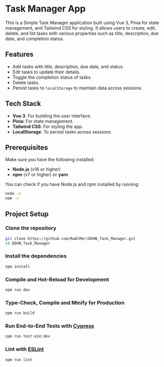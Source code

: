 # Task Manager App

This is a Simple Task Manager application built using Vue 3, Pinia for state management, and Tailwind CSS for styling. It allows users to create, edit, delete, and list tasks with various properties such as title, description, due date, and completion status.

## Features

- Add tasks with title, description, due date, and status.
- Edit tasks to update their details.
- Toggle the completion status of tasks.
- Delete tasks.
- Persist tasks to `localStorage` to maintain data across sessions.

## Tech Stack

- **Vue 3**: For building the user interface.
- **Pinia**: For state management.
- **Tailwind CSS**: For styling the app.
- **LocalStorage**: To persist tasks across sessions.

## Prerequisites

Make sure you have the following installed:

- **Node.js** (v16 or higher)
- **npm** (v7 or higher) or **yarn**

You can check if you have Node.js and npm installed by running:

```bash
node -v
npm -v
```

## Project Setup

### Clone the repository

```sh
git clone https://github.com/RaAlMer/DEHN_Task_Manager.git
cd DEHN_Task_Manager
```

### Install the dependencies

```sh
npm install
```

### Compile and Hot-Reload for Development

```sh
npm run dev
```

### Type-Check, Compile and Minify for Production

```sh
npm run build
```

### Run End-to-End Tests with [Cypress](https://www.cypress.io/)

```sh
npm run test:e2e:dev
```

### Lint with [ESLint](https://eslint.org/)

```sh
npm run lint
```
